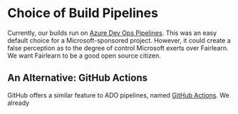 # Choice of Build Pipelines

Currently, our builds run on [Azure Dev Ops Pipelines](https://dev.azure.com/responsibleai/fairlearn/_build).
This was an easy default choice for a Microsoft-sponsored project.
However, it could create a false perception as to the degree of control Microsoft exerts over Fairlearn.
We want Fairlearn to be a good open source citizen.

## An Alternative: GitHub Actions

GitHub offers a similar feature to ADO pipelines, named [GitHub Actions](https://github.com/features/actions).
We already 
